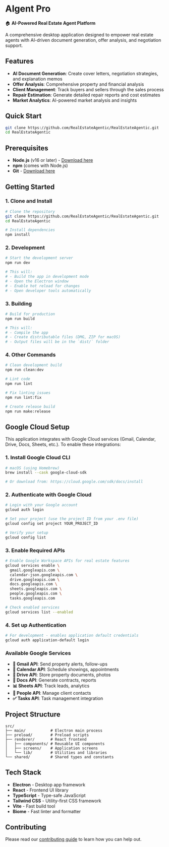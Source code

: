 # AIgent Pro

🏠 **AI-Powered Real Estate Agent Platform**

A comprehensive desktop application designed to empower real estate agents with AI-driven document generation, offer analysis, and negotiation support.

## Features

- **AI Document Generation**: Create cover letters, negotiation strategies, and explanation memos
- **Offer Analysis**: Comprehensive property and financial analysis
- **Client Management**: Track buyers and sellers through the sales process
- **Repair Estimation**: Generate detailed repair reports and cost estimates
- **Market Analytics**: AI-powered market analysis and insights

## Quick Start

```bash
git clone https://github.com/RealEstateAgentic/RealEstateAgentic.git
cd RealEstateAgentic
```

## Prerequisites

- **Node.js** (v16 or later) - [Download here](https://nodejs.org/)
- **npm** (comes with Node.js)
- **Git** - [Download here](https://git-scm.com/)

## Getting Started

### 1. Clone and Install

```bash
# Clone the repository
git clone https://github.com/RealEstateAgentic/RealEstateAgentic.git
cd RealEstateAgentic

# Install dependencies
npm install
```

### 2. Development

```bash
# Start the development server
npm run dev

# This will:
# - Build the app in development mode
# - Open the Electron window
# - Enable hot reload for changes
# - Open developer tools automatically
```

### 3. Building

```bash
# Build for production
npm run build

# This will:
# - Compile the app
# - Create distributable files (DMG, ZIP for macOS)
# - Output files will be in the `dist/` folder
```

### 4. Other Commands

```bash
# Clean development build
npm run clean:dev

# Lint code
npm run lint

# Fix linting issues
npm run lint:fix

# Create release build
npm run make:release
```

## Google Cloud Setup

This application integrates with Google Cloud services (Gmail, Calendar, Drive, Docs, Sheets, etc.). To enable these integrations:

### 1. Install Google Cloud CLI

```bash
# macOS (using Homebrew)
brew install --cask google-cloud-sdk

# Or download from: https://cloud.google.com/sdk/docs/install
```

### 2. Authenticate with Google Cloud

```bash
# Login with your Google account
gcloud auth login

# Set your project (use the project ID from your .env file)
gcloud config set project YOUR_PROJECT_ID

# Verify your setup
gcloud config list
```

### 3. Enable Required APIs

```bash
# Enable Google Workspace APIs for real estate features
gcloud services enable \
  gmail.googleapis.com \
  calendar-json.googleapis.com \
  drive.googleapis.com \
  docs.googleapis.com \
  sheets.googleapis.com \
  people.googleapis.com \
  tasks.googleapis.com

# Check enabled services
gcloud services list --enabled
```

### 4. Set up Authentication

```bash
# For development - enables application default credentials
gcloud auth application-default login
```

### Available Google Services

- **📧 Gmail API**: Send property alerts, follow-ups
- **📅 Calendar API**: Schedule showings, appointments  
- **📁 Drive API**: Store property documents, photos
- **📄 Docs API**: Generate contracts, reports
- **📊 Sheets API**: Track leads, analytics
- **👥 People API**: Manage client contacts
- **✅ Tasks API**: Task management integration

## Project Structure

```
src/
├── main/           # Electron main process
├── preload/        # Preload scripts
├── renderer/       # React frontend
│   ├── components/ # Reusable UI components
│   ├── screens/    # Application screens
│   └── lib/        # Utilities and libraries
└── shared/         # Shared types and constants
```

## Tech Stack

- **Electron** - Desktop app framework
- **React** - Frontend UI library
- **TypeScript** - Type-safe JavaScript
- **Tailwind CSS** - Utility-first CSS framework
- **Vite** - Fast build tool
- **Biome** - Fast linter and formatter

## Contributing

Please read our [contributing guide](CONTRIBUTING.md) to learn how you can help out. 
